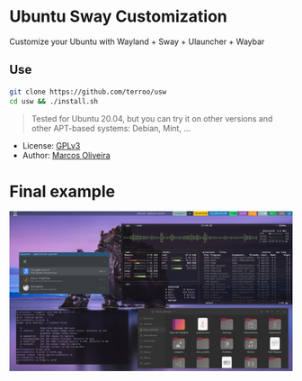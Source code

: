 # Ubuntu Sway Customization
Customize your Ubuntu with Wayland + Sway + Ulauncher + Waybar

## Use
```sh
git clone https://github.com/terroo/usw
cd usw && ./install.sh
```

> Tested for Ubuntu 20.04, but you can try it on other versions and other APT-based systems: Debian, Mint, ...

+ License: [GPLv3](LICENSE)
+ Author: [Marcos Oliveira](https://en.terminalroot.com.br/)

# Final example
![Ubuntu with Wayland + Sway + Ulauncher + Waybar](ubuntu-sway.jpg)
